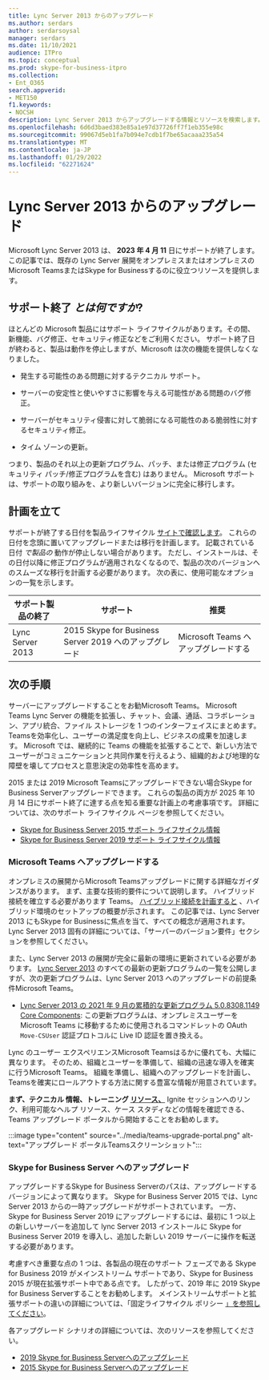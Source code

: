 ```yaml
---
title: Lync Server 2013 からのアップグレード
ms.author: serdars
author: serdarsoysal
manager: serdars
ms.date: 11/10/2021
audience: ITPro
ms.topic: conceptual
ms.prod: skype-for-business-itpro
ms.collection:
- Ent_O365
search.appverid:
- MET150
f1.keywords:
- NOCSH
description: Lync Server 2013 からアップグレードする情報とリソースを検索します。 サポートは 2023 年 4 月 11 日に終了します。
ms.openlocfilehash: 6d6d3baed383e85a1e97d37726ff7f1eb355e98c
ms.sourcegitcommit: 99067d5eb1fa7b094e7cdb1f7be65acaaa235a54
ms.translationtype: MT
ms.contentlocale: ja-JP
ms.lasthandoff: 01/29/2022
ms.locfileid: "62271624"
---
```

# <a name="upgrading-from-lync-server-2013"></a>Lync Server 2013 からのアップグレード

Microsoft Lync Server 2013 は、 **2023 年 4 月 11** 日にサポートが終了します。 この記事では、既存の Lync Server 展開をオンプレミスまたはオンプレミスのMicrosoft TeamsまたはSkype for Businessするのに役立つリソースを提供します。

## <a name="what-is-end-of-support"></a>サポート終了 *とは何ですか*?

ほとんどの Microsoft 製品にはサポート ライフサイクルがあります。その間、新機能、バグ修正、セキュリティ修正などをご利用ください。 サポート終了日が終わると、製品は動作を停止しますが、Microsoft は次の機能を提供しなくなりました。

- 発生する可能性のある問題に対するテクニカル サポート。

- サーバーの安定性と使いやすさに影響を与える可能性がある問題のバグ修正。

- サーバーがセキュリティ侵害に対して脆弱になる可能性のある脆弱性に対するセキュリティ修正。

- タイム ゾーンの更新。

つまり、製品のそれ以上の更新プログラム、パッチ、または修正プログラム (セキュリティ パッチ/修正プログラムを含む) はありません。 Microsoft サポートは、サポートの取り組みを、より新しいバージョンに完全に移行します。

## <a name="plan-ahead"></a>計画を立て

サポートが終了する日付を製品ライフサイクル [サイトで確認します](/lifecycle/products/lync-server-2013)。 これらの日付を念頭に置いてアップグレードまたは移行を計画します。 記載されている日付 *で製品の* 動作が停止しない場合があります。 ただし、インストールは、その日付以降に修正プログラムが適用されなくなるので、製品の次のバージョンへのスムーズな移行を計画する必要があります。 次の表に、使用可能なオプションの一覧を示します。

|サポート製品の終了|サポート|推奨|
|---|---|---|
|Lync Server 2013|2015 Skype for Business Server 2019 へのアップグレード|Microsoft Teams へアップグレードする

## <a name="whats-next"></a>次の手順

サーバーにアップグレードすることをお勧Microsoft Teams。 Microsoft Teams Lync Server の機能を拡張し、チャット、会議、通話、コラボレーション、アプリ統合、ファイル ストレージを 1 つのインターフェイスにまとめます。 Teamsを効率化し、ユーザーの満足度を向上し、ビジネスの成果を加速します。 Microsoft では、継続的に Teams の機能を拡張することで、新しい方法でユーザーがコミュニケーションと共同作業を行えるよう、組織的および地理的な障壁を壊してプロセスと意思決定の効率性を高めます。

2015 または 2019 Microsoft Teamsにアップグレードできない場合Skype for Business Serverアップグレードできます。 これらの製品の両方が 2025 年 10 月 14 日にサポート終了に達する点を知る重要な計画上の考慮事項です。 詳細については、次のサポート ライフサイクル ページを参照してください。

- [Skype for Business Server 2015 サポート ライフサイクル情報](/lifecycle/products/skype-for-business-server-2015)
- [Skype for Business Server 2019 サポート ライフサイクル情報](/lifecycle/products/skype-for-business-server-2019)

### <a name="upgrade-to-microsoft-teams"></a>Microsoft Teams へアップグレードする

オンプレミスの展開からMicrosoft Teamsアップグレードに関する詳細なガイダンスがあります。 まず、主要な技術的要件について説明します。 ハイブリッド接続を確立する必要があります Teams。 [ハイブリッド接続を計画すると](/SkypeForBusiness/hybrid/plan-hybrid-connectivity) 、ハイブリッド環境のセットアップの概要が示されます。 この記事では、Lync Server 2013 にもSkype for Businessに焦点を当て、すべての概念が適用されます。 Lync Server [](/SkypeForBusiness/hybrid/plan-hybrid-connectivity#server-version-requirements) 2013 固有の詳細については、「サーバーのバージョン要件」セクションを参照してください。

また、Lync Server 2013 の展開が完全に最新の環境に更新されている必要があります。 [Lync Server 2013](https://support.microsoft.com/topic/updates-for-lync-server-2013-a2a042ac-79f0-2665-7453-0a541fb25164) のすべての最新の更新プログラムの一覧を公開しますが、次の更新プログラムは、Lync Server 2013 へのアップグレードの前提条件Microsoft Teams。

- [Lync Server 2013 の 2021 年 9 月の累積的な更新プログラム 5.0.8308.1149 Core Components](https://support.microsoft.com/topic/september-2021-cumulative-update-5-0-8308-1149-for-lync-server-2013-core-components-6755903a-fc9a-44d2-b835-2a6d01f14043): この更新プログラムは、オンプレミスユーザーを Microsoft Teams に移動するために使用されるコマンドレットの OAuth `Move-CSUser` 認証プロトコルに Live ID 認証を置き換える。

Lync のユーザー エクスペリエンスMicrosoft Teamsはるかに優れても、大幅に異なります。 そのため、組織とユーザーを準備して、組織の迅速な導入を確実に行うMicrosoft Teams。 組織を準備し、組織へのアップグレードを計画し、Teamsを確実にロールアウトする方法に関する豊富な情報が用意されています。

**まず、テクニカル 情報、トレーニング [リソース、](/MicrosoftTeams/upgrade-skype-teams)** Ignite セッションへのリンク、利用可能なヘルプ リソース、ケース スタディなどの情報を確認できる、Teams アップグレード ポータルから開始することをお勧めします。

:::image type="content" source="../media/teams-upgrade-portal.png" alt-text="アップグレード ポータルTeamsスクリーンショット":::

### <a name="upgrade-to-skype-for-business-server"></a>Skype for Business Server へのアップグレード

アップグレードするSkype for Business Serverのパスは、アップグレードするバージョンによって異なります。 Skype for Business Server 2015 では、Lync Server 2013 からの一時アップグレードがサポートされています。 一方、Skype for Business Server 2019 にアップグレードするには、最初に 1 つ以上の新しいサーバーを追加して lync Server 2013 インストールに Skype for Business Server 2019 を導入し、追加した新しい 2019 サーバーに操作を転送する必要があります。

考慮すべき重要な点の 1 つは、各製品の現在のサポート フェーズである Skype for Business 2019 がメインストリーム サポートであり、Skype for Business 2015 が現在拡張サポート中である点です。  したがって、2019 年に 2019 Skype for Business Serverすることをお勧めします。 メインストリームサポートと拡張サポートの違いの詳細については、「固定ライフサイクル ポリシー [」を参照してください](/lifecycle/policies/fixed)。

各アップグレード シナリオの詳細については、次のリソースを参照してください。

- [2019 Skype for Business Serverへのアップグレード](/skypeforbusiness/migration/migration-to-skype-for-business-server-2019)
- [2015 Skype for Business Serverへのアップグレード](/skypeforbusiness/deploy/upgrade-to-skype-for-business-server)
